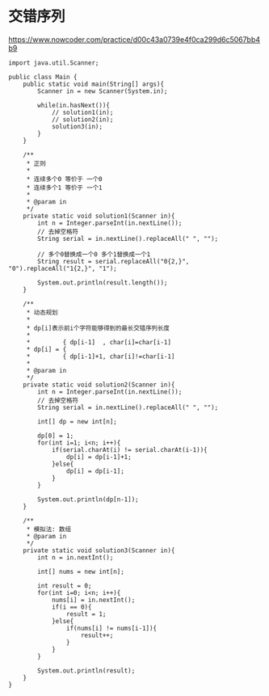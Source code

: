 # 交错序列
https://www.nowcoder.com/practice/d00c43a0739e4f0ca299d6c5067bb4b9

    import java.util.Scanner;
    
    public class Main {
        public static void main(String[] args){
            Scanner in = new Scanner(System.in);
    
            while(in.hasNext()){
                // solution1(in);
                // solution2(in);
                solution3(in);
            }
        }
    
        /**
         * 正则
         *
         * 连续多个0 等价于 一个0
         * 连续多个1 等价于 一个1
         *
         * @param in
         */
        private static void solution1(Scanner in){
            int n = Integer.parseInt(in.nextLine());
            // 去掉空格符
            String serial = in.nextLine().replaceAll(" ", "");
    
            // 多个0替换成一个0 多个1替换成一个1
            String result = serial.replaceAll("0{2,}", "0").replaceAll("1{2,}", "1");
    
            System.out.println(result.length());
        }
    
        /**
         * 动态规划
         *
         * dp[i]表示前i个字符能够得到的最长交错序列长度
         *
         *         { dp[i-1]  , char[i]=char[i-1]
         * dp[i] = {
         *         { dp[i-1]+1, char[i]!=char[i-1]
         *
         * @param in
         */
        private static void solution2(Scanner in){
            int n = Integer.parseInt(in.nextLine());
            // 去掉空格符
            String serial = in.nextLine().replaceAll(" ", "");
    
            int[] dp = new int[n];
    
            dp[0] = 1;
            for(int i=1; i<n; i++){
                if(serial.charAt(i) != serial.charAt(i-1)){
                    dp[i] = dp[i-1]+1;
                }else{
                    dp[i] = dp[i-1];
                }
            }
    
            System.out.println(dp[n-1]);
        }
    
        /**
         * 模拟法: 数组
         * @param in
         */
        private static void solution3(Scanner in){
            int n = in.nextInt();
    
            int[] nums = new int[n];
    
            int result = 0;
            for(int i=0; i<n; i++){
                nums[i] = in.nextInt();
                if(i == 0){
                    result = 1;
                }else{
                    if(nums[i] != nums[i-1]){
                        result++;
                    }
                }
            }
    
            System.out.println(result);
        }
    }
    

